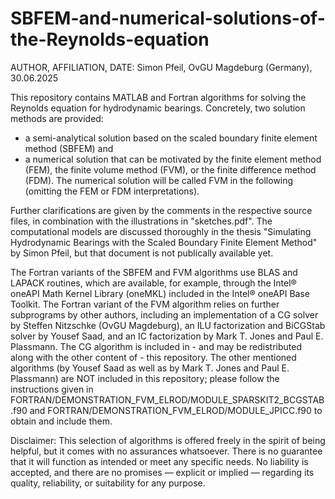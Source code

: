 # SBFEM-and-numerical-solutions-of-the-Reynolds-equation

AUTHOR, AFFILIATION, DATE: Simon Pfeil, OvGU Magdeburg (Germany), 30.06.2025

This repository contains MATLAB and Fortran algorithms for solving the Reynolds equation for hydrodynamic bearings.
Concretely, two solution methods are provided:
 - a semi-analytical solution based on the scaled boundary finite element method (SBFEM) and
 - a numerical solution that can be motivated by the finite element method (FEM), the finite volume method (FVM), or the finite difference method (FDM).
The numerical solution will be called FVM in the following (omitting the FEM or FDM interpretations).

Further clarifications are given by the comments in the respective source files, in combination with the illustrations in "sketches.pdf".
The computational models are discussed thoroughly in the thesis "Simulating Hydrodynamic Bearings with the Scaled Boundary Finite Element Method" by Simon Pfeil, but that document is not publically available yet.

The Fortran variants of the SBFEM and FVM algorithms use BLAS and LAPACK routines, which are available, for example, through the Intel® oneAPI Math Kernel Library (oneMKL) included in the Intel® oneAPI Base Toolkit.
The Fortran variant of the FVM algorithm relies on further subprograms by other authors, including an implementation of a CG solver by Steffen Nitzschke (OvGU Magdeburg), an ILU factorization and BiCGStab solver by Yousef Saad, and an IC factorization by Mark T. Jones and Paul E. Plassmann. The CG algorithm is included in - and may be redistributed along with the other content of - this repository. The other mentioned algorithms (by Yousef Saad as well as by Mark T. Jones and Paul E. Plassmann) are NOT included in this repository; please follow the instructions given in FORTRAN/DEMONSTRATION_FVM_ELROD/MODULE_SPARSKIT2_BCGSTAB.f90 and FORTRAN/DEMONSTRATION_FVM_ELROD/MODULE_JPICC.f90 to obtain and include them.

Disclaimer:
This selection of algorithms is offered freely in the spirit of being helpful, but it comes with no assurances whatsoever. There is no guarantee that it will function as intended or meet any specific needs. No liability is accepted, and there are no promises — explicit or implied — regarding its quality, reliability, or suitability for any purpose.
